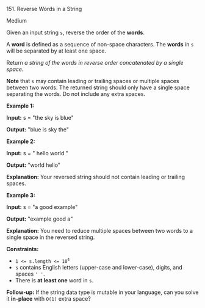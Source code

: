 151\. Reverse Words in a String

Medium

Given an input string `s`, reverse the order of the **words**.

A **word** is defined as a sequence of non-space characters. The **words** in `s` will be separated by at least one space.

Return _a string of the words in reverse order concatenated by a single space._

**Note** that `s` may contain leading or trailing spaces or multiple spaces between two words. The returned string should only have a single space separating the words. Do not include any extra spaces.

**Example 1:**

**Input:** s = "the sky is blue"

**Output:** "blue is sky the"

**Example 2:**

**Input:** s = " hello world "

**Output:** "world hello"

**Explanation:** Your reversed string should not contain leading or trailing spaces.

**Example 3:**

**Input:** s = "a good example"

**Output:** "example good a"

**Explanation:** You need to reduce multiple spaces between two words to a single space in the reversed string.

**Constraints:**

*   <code>1 <= s.length <= 10<sup>4</sup></code>
*   `s` contains English letters (upper-case and lower-case), digits, and spaces `' '`.
*   There is **at least one** word in `s`.

**Follow-up:** If the string data type is mutable in your language, can you solve it **in-place** with `O(1)` extra space?